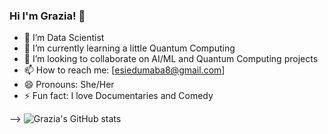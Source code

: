 ### Hi I'm Grazia! 👋


- 🔭 I’m Data Scientist 
- 🌱 I’m currently learning a little Quantum Computing
- 👯 I’m looking to collaborate on AI/ML and Quantum Computing projects
- 📫 How to reach me: [esiedumaba8@gmail.com]
- 😄 Pronouns: She/Her
- ⚡ Fun fact: I love Documentaries and Comedy

-->
![Grazia's GitHub stats](https://github-readme-stats.vercel.app/api?username=Esi-Graham&show_icons=true)
